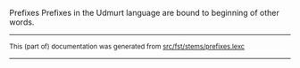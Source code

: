Prefixes
Prefixes in the Udmurt language are bound to beginning of other words.

* * *

<small>This (part of) documentation was generated from [src/fst/stems/prefixes.lexc](https://github.com/giellalt/lang-udm/blob/main/src/fst/stems/prefixes.lexc)</small>

---

